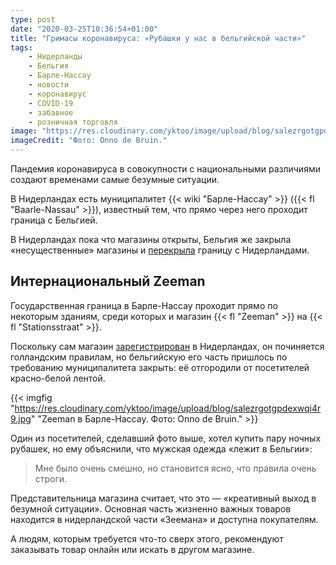 ```yaml
---
type: post
date: "2020-03-25T10:36:54+01:00"
title: "Гримасы коронавируса: «Рубашки у нас в бельгийской части»"
tags:
    - Нидерланды
    - Бельгия
    - Барле-Нассау
    - новости
    - коронавирус
    - COVID-19
    - забавное
    - розничная торговля
image: "https://res.cloudinary.com/yktoo/image/upload/blog/salezrgotgpdexwqi4r9.jpg"
imageCredit: "Фото: Onno de Bruin."
---
```


Пандемия коронавируса в совокупности с национальными различиями создают временами самые безумные ситуации.

В Нидерландах есть муниципалитет {{< wiki "Барле-Нассау" >}} ({{< fl "Baarle-Nassau" >}}), известный тем, что прямо через него проходит граница с Бельгией.

В Нидерландах пока что магазины открыты, Бельгия же закрыла «несущественные» магазины и [перекрыла](0687) границу с Нидерландами.

<!--more-->

## Интернациональный Zeeman

Государственная граница в Барле-Нассау проходит прямо по некоторым зданиям, среди которых и магазин {{< fl "Zeeman" >}} на {{< fl "Stationsstraat" >}}.

Поскольку сам магазин [зарегистрирован](https://www.omroepbrabant.nl/nieuws/3177572/Belgische-grens-dwars-door-Zeeman-in-Baarle-Nassau-Ik-kon-geen-herenshirts-meer-kopen) в Нидерландах, он починяется голландским правилам, но бельгийскую его часть пришлось по требованию муниципалитета закрыть: её отгородили от посетителей красно-белой лентой.

{{< imgfig "https://res.cloudinary.com/yktoo/image/upload/blog/salezrgotgpdexwqi4r9.jpg" "Zeeman в Барле-Нассау. Фото: Onno de Bruin." >}}

Один из посетителей, сделавший фото выше, хотел купить пару ночных рубашек, но ему объяснили, что мужская одежда «лежит в Бельгии»:

> Мне было очень смешно, но становится ясно, что правила очень строги.

Представительница магазина считает, что это — «креативный выход в безумной ситуации». Основная часть жизненно важных товаров находится в нидерландской части «Зеемана» и доступна покупателям.

А людям, которым требуется что-то сверх этого, рекомендуют заказывать товар онлайн или искать в другом магазине.
